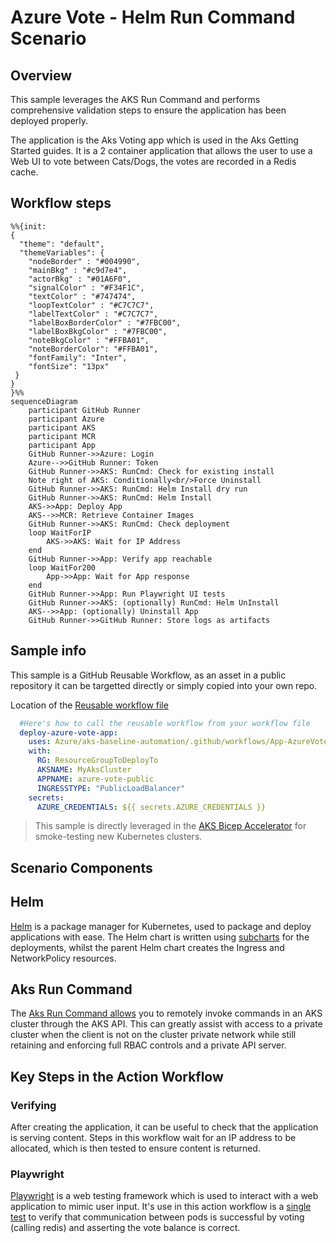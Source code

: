 # Azure Vote - Helm Run Command Scenario

## Overview

This sample leverages the AKS Run Command and performs comprehensive validation steps to ensure the application has been deployed properly.

The application is the Aks Voting app which is used in the Aks Getting Started guides. It is a 2 container application that allows the user to use a Web UI to vote between Cats/Dogs, the votes are recorded in a Redis cache.

## Workflow steps

```mermaid
%%{init:
{
  "theme": "default",
  "themeVariables": {
    "nodeBorder" : "#004990",
    "mainBkg" : "#c9d7e4",
    "actorBkg" : "#01A6F0",
    "signalColor" : "#F34F1C",
    "textColor" : "#747474",
    "loopTextColor" : "#C7C7C7",
    "labelTextColor" : "#C7C7C7",
    "labelBoxBorderColor" : "#7FBC00",
    "labelBoxBkgColor" : "#7FBC00",
    "noteBkgColor" : "#FFBA01",
    "noteBorderColor": "#FFBA01",
    "fontFamily": "Inter",
    "fontSize": "13px"
 }
}
}%%
sequenceDiagram
    participant GitHub Runner
    participant Azure
    participant AKS
    participant MCR
    participant App
    GitHub Runner->>Azure: Login
    Azure-->>GitHub Runner: Token
    GitHub Runner->>AKS: RunCmd: Check for existing install
    Note right of AKS: Conditionally<br/>Force Uninstall
    GitHub Runner->>AKS: RunCmd: Helm Install dry run
    GitHub Runner->>AKS: RunCmd: Helm Install
    AKS->>App: Deploy App
    AKS-->>MCR: Retrieve Container Images
    GitHub Runner->>AKS: RunCmd: Check deployment
    loop WaitForIP
        AKS->>AKS: Wait for IP Address
    end
    GitHub Runner->>App: Verify app reachable
    loop WaitFor200
        App->>App: Wait for App response
    end
    GitHub Runner->>App: Run Playwright UI tests
    GitHub Runner->>AKS: (optionally) RunCmd: Helm UnInstall
    AKS-->>App: (optionally) Uninstall App
    GitHub Runner->>GitHub Runner: Store logs as artifacts
```

## Sample info

This sample is a GitHub Reusable Workflow, as an asset in a public repository it can be targetted directly or simply copied into your own repo.

Location of the [Reusable workflow file](/.github/workflows/App-AzureVote-HelmRunCmd.yml)

```yaml
  #Here's how to call the reusable workflow from your workflow file
  deploy-azure-vote-app:
    uses: Azure/aks-baseline-automation/.github/workflows/App-AzureVote-HelmRunCmd.yml@main
    with:
      RG: ResourceGroupToDeployTo
      AKSNAME: MyAksCluster
      APPNAME: azure-vote-public
      INGRESSTYPE: "PublicLoadBalancer"
    secrets:
      AZURE_CREDENTIALS: ${{ secrets.AZURE_CREDENTIALS }}
```

> This sample is directly leveraged in the [AKS Bicep Accelerator](https://github.com/Azure/Aks-Construction) for smoke-testing new Kubernetes clusters.

## Scenario Components

## Helm

[Helm](https://helm.sh/) is a package manager for Kubernetes, used to package and deploy applications with ease.
The Helm chart is written using [subcharts](https://helm.sh/docs/topics/charts/) for the deployments, whilst the parent Helm chart creates the Ingress and NetworkPolicy resources.

## Aks Run Command

The [Aks Run Command allows](https://docs.microsoft.com/en-us/azure/aks/command-invoke) you to remotely invoke commands in an AKS cluster through the AKS API. This can greatly assist with access to a private cluster when the client is not on the cluster private network while still retaining and enforcing full RBAC controls and a private API server.

## Key Steps in the Action Workflow

### Verifying

After creating the application, it can be useful to check that the application is serving content. Steps in this workflow wait for an IP address to be allocated, which is then tested to ensure content is returned.

### Playwright

[Playwright](https://playwright.dev) is a web testing framework which is used to interact with a web application to mimic user input. It's use in this action workflow is a [single test]((deploymentassets/misc/playwrighttests/azure-vote-catswin.spec.js)) to verify that communication between pods is successful by voting (calling redis) and asserting the vote balance is correct.
